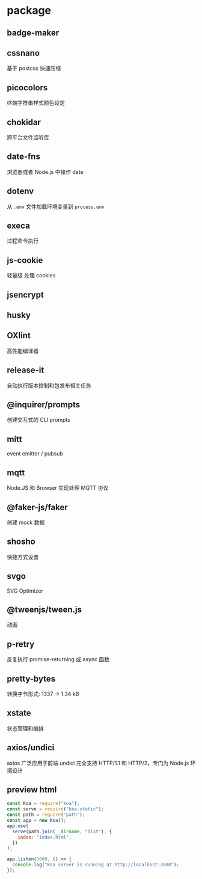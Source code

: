 # package

## badge-maker

## cssnano

基于 postcss 快速压缩

## picocolors

终端字符串样式颜色设定

## chokidar

跨平台文件监听库

## date-fns

浏览器或者 Node.js 中操作 date

## dotenv

从 `.env` 文件加载环境变量到 `process.env`

## execa

过程命令执行

## js-cookie

轻量级 处理 cookies

## jsencrypt

## husky

## OXlint

高性能编译器

## release-it

自动执行版本控制和包发布相关任务

## @inquirer/prompts

创建交互式的 CLI prompts

## mitt

event emitter / pubsub

## mqtt

Node.JS 和 Browser 实现处理 MQTT 协议

## @faker-js/faker

创建 mock 数据

## shosho

快捷方式设置

## svgo

SVG Optimizer

## @tweenjs/tween.js

动画

## p-retry

反复执行 promise-returning 或 async 函数

## pretty-bytes

转换字节形式: 1337 → 1.34 kB

## xstate

状态管理和编排

## axios/undici

axios 广泛应用于前端
undici 完全支持 HTTP/1.1 和 HTTP/2，专门为 Node.js 环境设计

## preview html

```js
const Koa = require("koa");
const serve = require("koa-static");
const path = require("path");
const app = new Koa();
app.use(
  serve(path.join(__dirname, "dist"), {
    index: "index.html",
  })
);

app.listen(3000, () => {
  console.log("Koa server is running at http://localhost:3000");
});
```
